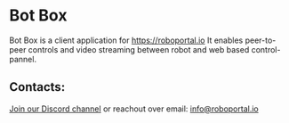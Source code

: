 # Bot Box

Bot Box is a client application for https://roboportal.io
It enables peer-to-peer controls and video streaming between robot and web based control-pannel.

## Contacts:
[Join our Discord channel](https://discord.gg/WeAahmwMMv) or reachout over email: info@roboportal.io
